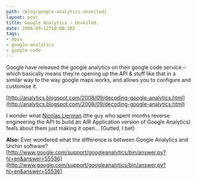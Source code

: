 ```yaml
---
path: /blog/google-analytics-unveiled/
layout: post
title: Google Analytics — Unveiled.
date: 2008-09-12T10:00:10Z
tags:
- apis
- google-analytics
- google-code
---
```


Google have released the google analytics on their google code service – which basically means they’re opening up the API & stuff like that in a similar way to the way google maps works, and allows you to configure and customise it.

[http://analytics.blogspot.com/2008/09/decoding-google-analytics.html](http://analytics.blogspot.com/2008/09/decoding-google-analytics.html)

I wonder what [Nicolas Lierman](http://www.aboutnico.be/) (the guy who spent months reverse engineering the API to build an AIR Application version of Google Analytics) feels about them just making it open... (Gutted, I bet)

**Also:** Ever wondered what the difference is between Google Analytics and Urchin software? [http://www.google.com/support/googleanalytics/bin/answer.py?hl=en&answer=55536](http://www.google.com/support/googleanalytics/bin/answer.py?hl=en&answer=55536)